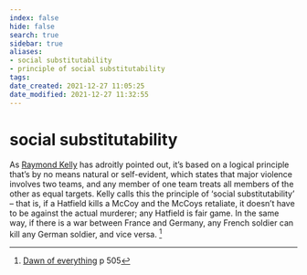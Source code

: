 ```yaml
---
index: false
hide: false
search: true
sidebar: true
aliases:
- social substitutability
- principle of social substitutability
tags:
date_created: 2021-12-27 11:05:25
date_modified: 2021-12-27 11:32:55
---
```


# social substitutability

As [Raymond Kelly](Raymond%20Kelly.md) has adroitly pointed out, it’s based on a logical principle that’s by no means natural or self-evident, which states that major violence involves two teams, and any member of one team treats all members of the other as equal targets. Kelly calls this the principle of ‘social substitutability’ – that is, if a Hatfield kills a McCoy and the McCoys retaliate, it doesn’t have to be against the actual murderer; any Hatfield is fair game. In the same way, if there is a war between France and Germany, any French soldier can kill any German soldier, and vice versa. [^1]

[^1]: [Dawn of everything](dawn_of_everything_graeber_wengrow.md) p 505
